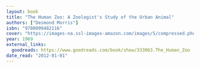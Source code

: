 ```yaml
---
layout: book
title: "The Human Zoo: A Zoologist's Study of the Urban Animal"
authors: ["Desmond Morris"]
isbn: "9780099482116"
cover: "https://images-na.ssl-images-amazon.com/images/S/compressed.photo.goodreads.com/books/1356450176i/333063.jpg"
year: 1969
external_links:
  goodreads: https://www.goodreads.com/book/show/333063.The_Human_Zoo
date_read: "2012-01-01"
---
```

